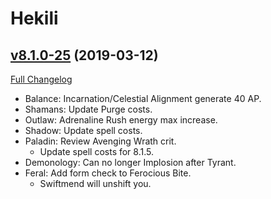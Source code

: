 # Hekili

## [v8.1.0-25](https://github.com/Hekili/hekili/tree/v8.1.0-25) (2019-03-12)
[Full Changelog](https://github.com/Hekili/hekili/compare/v8.1.0-25-beta2...v8.1.0-25)

- Balance:  Incarnation/Celestial Alignment generate 40 AP.  
- Shamans:  Update Purge costs.  
- Outlaw:  Adrenaline Rush energy max increase.  
- Shadow:  Update spell costs.  
- Paladin:  Review Avenging Wrath crit.  
    - Update spell costs for 8.1.5.  
- Demonology:  Can no longer Implosion after Tyrant.  
- Feral:  Add form check to Ferocious Bite.  
    - Swiftmend will unshift you.  
